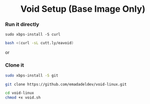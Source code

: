 

<div align="center">

# Void Setup (Base Image Only)

</div>


### Run it directly


 ```
sudo xbps-install -S curl
```

 ```bash
 bash <(curl -sL cutt.ly/eavoid)
 ```

or

### Clone it
```bash
sudo xbps-install -S git
```

```bash
git clone https://github.com/emadadeldev/void-linux.git
```

```bash
cd void-linux
chmod +x void.sh
```
